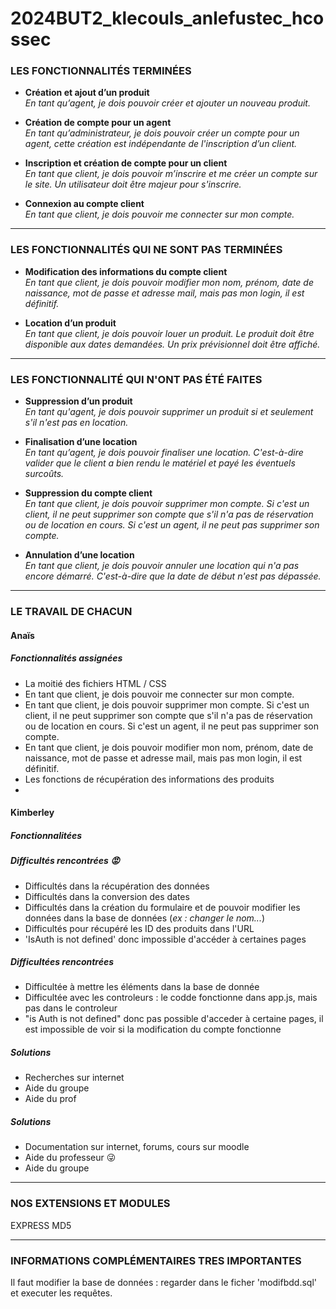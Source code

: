 # 2024BUT2_klecouls_anlefustec_hcossec


### LES FONCTIONNALITÉS TERMINÉES

- **Création et ajout d’un produit**  
  *En tant qu’agent, je dois pouvoir créer et ajouter un nouveau produit.*

- **Création de compte pour un agent**  
  *En tant qu’administrateur, je dois pouvoir créer un compte pour un agent, cette création est indépendante de l'inscription d’un client.*

- **Inscription et création de compte pour un client**  
  *En tant que client, je dois pouvoir m’inscrire et me créer un compte sur le site. Un utilisateur doit être majeur pour s'inscrire.*

- **Connexion au compte client**  
  *En tant que client, je dois pouvoir me connecter sur mon compte.*

--------------------------------------------------------------------------------------

### LES FONCTIONNALITÉS QUI NE SONT PAS TERMINÉES

- **Modification des informations du compte client**  
  *En tant que client, je dois pouvoir modifier mon nom, prénom, date de naissance, mot de passe et adresse mail, mais pas mon login, il est définitif.*

- **Location d’un produit**  
  *En tant que client, je dois pouvoir louer un produit. Le produit doit être disponible aux dates demandées. Un prix prévisionnel doit être affiché.*

--------------------------------------------------------------------------------------

### LES FONCTIONNALITÉ QUI N'ONT PAS ÉTÉ FAITES

- **Suppression d’un produit**  
  *En tant qu'agent, je dois pouvoir supprimer un produit si et seulement s'il n'est pas en location.*

- **Finalisation d’une location**  
  *En tant qu’agent, je dois pouvoir finaliser une location. C'est-à-dire valider que le client a bien rendu le matériel et payé les éventuels surcoûts.*

- **Suppression du compte client**  
  *En tant que client, je dois pouvoir supprimer mon compte. Si c'est un client, il ne peut supprimer son compte que s'il n'a pas de réservation ou de location en cours. Si c'est un agent, il ne peut pas supprimer son compte.*

- **Annulation d’une location**  
  *En tant que client, je dois pouvoir annuler une location qui n'a pas encore démarré. C'est-à-dire que la date de début n'est pas dépassée.*

--------------------------------------------------------------------------------------

### LE TRAVAIL DE CHACUN

#### Anaïs

##### Fonctionnalités assignées

- La moitié des fichiers HTML / CSS
- En tant que client, je dois pouvoir me connecter sur mon compte.
- En tant que client, je dois pouvoir supprimer mon compte. Si c'est un client, il ne peut supprimer son compte que s'il n'a pas de réservation ou de location en cours. Si c'est un agent, il ne peut pas supprimer son compte.
- En tant que client, je dois pouvoir modifier mon nom, prénom, date de naissance, mot de passe et adresse mail, mais pas mon login, il est définitif.
- Les fonctions de récupération des informations des produits
- 

#### Kimberley

##### Fonctionnalitées

##### Difficultés rencontrées 😡

- Difficultés dans la récupération des données
- Difficultés dans la conversion des dates
- Difficultés dans la création du formulaire et de pouvoir modifier les données dans la base de données (*ex : changer le nom...*)
- Difficultés pour récupéré les ID des produits dans l'URL
- 'IsAuth is not defined' donc impossible d'accéder à certaines pages

##### Difficultées rencontrées

- Difficultée à mettre les éléments dans la base de donnée
- Difficultée avec les controleurs : le codde fonctionne dans app.js, mais pas dans le controleur 
- "is Auth is not defined" donc pas possible d'acceder à certaine pages, il est impossible de voir si la modification du compte fonctionne

##### Solutions

- Recherches sur internet
- Aide du groupe
- Aide du prof 


##### Solutions 

- Documentation sur internet, forums, cours sur moodle
- Aide du professeur 😜
- Aide du groupe


--------------------------------------------------------------------------------------

### NOS EXTENSIONS ET MODULES

EXPRESS
MD5

--------------------------------------------------------------------------------------

### INFORMATIONS COMPLÉMENTAIRES TRES IMPORTANTES

Il faut modifier la base de données : regarder dans le ficher 'modifbdd.sql' et executer les requêtes.






